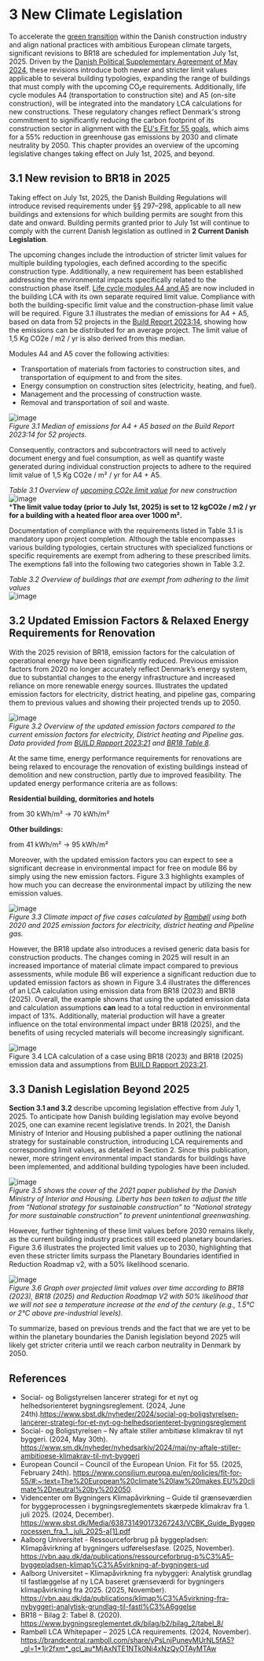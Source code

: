 # 3 New Climate Legislation

To accelerate the [green transition](https://www.sbst.dk/nyheder/2024/social-og-boligstyrelsen-lancerer-strategi-for-et-nyt-og-helhedsorienteret-bygningsreglement) within the Danish construction industry and align national practices with ambitious European climate targets, significant revisions to BR18 are scheduled for implementation July 1st, 2025. Driven by the [Danish Political Supplementary Agreement of May 2024](https://www.sm.dk/nyheder/nyhedsarkiv/2024/maj/ny-aftale-stiller-ambitioese-klimakrav-til-nyt-byggeri), these revisions introduce both newer and stricter limit values applicable to several building typologies, expanding the range of buildings that must comply with the upcoming CO₂e requirements. Additionally, life cycle modules A4 (transportation to construction site) and A5 (on-site construction), will be integrated into the mandatory LCA calculations for new constructions. These regulatory changes reflect Denmark's strong commitment to significantly reducing the carbon footprint of its construction sector in alignment with the [EU's Fit for 55 goals](https://www.consilium.europa.eu/en/policies/fit-for-55/#:~:text=The%20European%20climate%20law%20makes,EU%20climate%2Dneutral%20by%202050), which aims for a 55% reduction in greenhouse gas emissions by 2030 and climate neutrality by 2050. This chapter provides an overview of the upcoming legislative changes taking effect on July 1st, 2025, and beyond. 

## 3.1 New revision to BR18 in 2025

Taking effect on July 1st, 2025, the Danish Building Regulations will introduce revised requirements under §§ 297–298, applicable to all new buildings and extensions for which building permits are sought from this date and onward. Building permits granted prior to July 1st will continue to comply with the current Danish legislation as outlined in **2 Current Danish Legislation**.

The upcoming changes include the introduction of stricter limit values for multiple building typologies, each defined according to the specific construction type. Additionally, a new requirement has been established addressing the environmental impacts specifically related to the construction phase itself. [Life cycle modules A4 and A5](https://www.sbst.dk/Media/638731490173267243/VCBK_Guide_Byggeprocessen_fra_1._juli_2025-a%5b1%5d.pdf) are now included in the building LCA with its own separate required limit value. Compliance with both the building-specific limit value and the construction-phase limit value will be required. Figure 3.1 illustrates the median of emissions for A4 + A5, based on data from 52 projects in the [Build Report 2023:14](https://vbn.aau.dk/da/publications/ressourceforbrug-p%C3%A5-byggepladsen-klimap%C3%A5virkning-af-bygningers-ud), showing how the emissions can be distributed for an average project. The limit value of 1,5 Kg CO2e / m2 / yr is also derived from this median.

 Modules A4 and A5 cover the following activities: 
- Transportation of materials from factories to construction sites, and transportation of equipment to and from the sites.
- Energy consumption on construction sites (electricity, heating, and fuel).
- Management and the processing of construction waste. 
- Removal and transportation of soil and waste.

![image](https://github.com/user-attachments/assets/79fc56a2-a851-46cf-8fdc-de946ff151bf)  
*Figure 3.1 Median of emissions for A4 + A5 based on the Build Report 2023:14 for 52 projects.*

Consequently, contractors and subcontractors will need to actively document energy and fuel consumption, as well as quantify waste generated during individual construction projects to adhere to the required limit value of 1,5 Kg CO2e / m² / yr for A4 + A5.

*Table 3.1 Overview of [upcoming CO2e limit value](https://www.sm.dk/nyheder/nyhedsarkiv/2024/maj/ny-aftale-stiller-ambitioese-klimakrav-til-nyt-byggeri) for new construction*  
![image](https://github.com/user-attachments/assets/361a92ac-c2bc-46b9-9d7a-27cb970bf0d4)  
***The limit value today (prior to July 1st, 2025) is set to 12 kgCO2e / m2 / yr for a building with a heated floor area over 1000 m².**

Documentation of compliance with the requirements listed in Table 3.1 is mandatory upon project completion. Although the table encompasses various building typologies, certain structures with specialized functions or specific requirements are exempt from adhering to these prescribed limits. The exemptions fall into the following two categories shown in Table 3.2.

*Table 3.2 Overview of buildings that are exempt from adhering to the limit values*  
![image](https://github.com/user-attachments/assets/f0de114f-f1b0-4b71-86ed-9b9338898e17)


## 3.2 Updated Emission Factors & Relaxed Energy Requirements for Renovation 

With the 2025 revision of BR18, emission factors for the calculation of operational energy have been significantly reduced. Previous emission factors from 2020 no longer accurately reflect Denmark’s energy system, due to substantial changes to the energy infrastructure and increased reliance on more renewable energy sources. Illustrates the updated emission factors for electricity, district heating, and pipeline gas, comparing them to previous values and showing their projected trends up to 2050.

![image](https://github.com/user-attachments/assets/d6b2853f-be5c-4ff3-b7dd-d8fb1827d6d0)  
*Figure 3.2 Overview of the updated emission factors compared to the current emission factors for electricity, District heating and Pipeline gas. Data provided from [BUILD Rapport 2023:21](https://vbn.aau.dk/da/publications/klimap%C3%A5virkning-fra-nybyggeri-analytisk-grundlag-til-fastl%C3%A6ggelse)  and [BR18 Table 8](https://www.bygningsreglementet.dk/bilag/b2/bilag_2/tabel_8/).*

At the same time, energy performance requirements for renovations are being relaxed to encourage the renovation of existing buildings instead of demolition and new construction, partly due to improved feasibility. The updated energy performance criteria are as follows:

**Residential building, dormitories and hotels**

from 30 kWh/m² → 70 kWh/m²

**Other buildings:**

from 41 kWh/m² → 95 kWh/m²

Moreover, with the updated emission factors you can expect to see a significant decrease in environmental impact for free on module B6 by simply using the new emission factors. Figure 3.3  highlights examples of how much you can decrease the environmental impact by utilizing the new emission values.  

![image](https://github.com/user-attachments/assets/3dfdd4c5-2305-4075-aed7-d2146b6297e7)  
*Figure 3.3 Climate impact of five cases calculated by [Rambøll](https://brandcentral.ramboll.com/share/yPsLnjPunevMUrNL5fA5/assets/88161) using both 2020 and 2025 emission factors for electricity, district heating and Pipeline gas.*

However, the BR18 update also introduces a revised generic data basis for construction products. The changes coming in 2025 will result in an increased importance of material climate impact compared to previous assessments, while module B6 will experience a significant reduction due to updated emission factors as shown in  Figure 3.4  illustrates the differences of an LCA calculation using emission data from BR18 (2023) and BR18 (2025). Overall, the example showns that using the updated emission data and calculation assumptions **can** lead to a total reduction in environmental impact of 13%. Additionally, material production will have a greater influence on the total environmental impact under BR18 (2025), and the benefits of using recycled materials will become increasingly significant.

![image](https://github.com/user-attachments/assets/e800b151-9fa6-4230-8bc5-f9b028021805)  
Figure 3.4 LCA calculation of a case using BR18 (2023) and BR18 (2025) emission data and assumptions from [BUILD Rapport 2023:21](https://vbn.aau.dk/da/publications/klimap%C3%A5virkning-fra-nybyggeri-analytisk-grundlag-til-fastl%C3%A6ggelse). 

## 3.3 Danish Legislation Beyond 2025

**Section 3.1 and 3.2** describe upcoming legislation effective from July 1, 2025. To anticipate how Danish building legislation may evolve beyond 2025, one can examine recent legislative trends. In 2021, the Danish Ministry of Interior and Housing published a paper outlining the national strategy for sustainable construction, introducing LCA requirements and corresponding limit values, as detailed in Section 2. Since this publication, newer, more stringent environmental impact standards for buildings have been implemented, and additional building typologies have been included.

![image](https://github.com/user-attachments/assets/d77d4aa1-e59e-40f7-8cb9-93465f7cce9a)  
*Figure 3.5 shows the cover of the 2021 paper published by the Danish Ministry of Interior and Housing. Liberty has been taken to adjust the title from “National strategy for sustainable construction” to “National strategy for more sustainable construction” to prevent unintentional greenwashing.*

However, further tightening of these limit values before 2030 remains likely, as the current building industry practices still exceed planetary boundaries. Figure 3.6 illustrates the projected limit values up to 2030, highlighting that even these stricter limits surpass the Planetary Boundaries identified in Reduction Roadmap v2, with a 50% likelihood scenario.

![image](https://github.com/user-attachments/assets/6c588a18-0e07-409b-89aa-6d10035e6e0c)  
*Figure 3.6 Graph over projected limit values over time according to BR18 (2023), BR18 (2025) and Reduction Roadmap V2 with 50% likelihood that we will not see a temperature increase at the end of the century (e.g., 1.5°C or 2°C above pre-industrial levels).*

To summarize, based on previous trends and the fact that we are yet to be within the planetary boundaries the Danish legislation beyond 2025 will likely get stricter criteria until we reach carbon neutrality in Denmark by 2050.

## References
- Social- og Boligstyrelsen lancerer strategi for et nyt og helhedsorienteret bygningsreglement. (2024, June 24th).https://www.sbst.dk/nyheder/2024/social-og-boligstyrelsen-lancerer-strategi-for-et-nyt-og-helhedsorienteret-bygningsreglement
- Social- og Boligstyrelsen – Ny aftale stiller ambitiøse klimakrav til nyt byggeri. (2024, May 30th). https://www.sm.dk/nyheder/nyhedsarkiv/2024/maj/ny-aftale-stiller-ambitioese-klimakrav-til-nyt-byggeri 
- European Council – Council of the European Union. Fit for 55. (2025, February 24th). https://www.consilium.europa.eu/en/policies/fit-for-55/#:~:text=The%20European%20climate%20law%20makes,EU%20climate%2Dneutral%20by%202050.
- Videncenter om Bygningers Klimapåvirkning – Guide til grænseværdien for byggeprocessen i bygningsreglementets skærpede klimakrav fra 1. juli 2025. (2024, December). https://www.sbst.dk/Media/638731490173267243/VCBK_Guide_Byggeprocessen_fra_1._juli_2025-a[1].pdf
- Aalborg Universitet - Ressourceforbrug på byggepladsen: Klimapåvirkning af bygningers udførelsesfase. (2025, November). https://vbn.aau.dk/da/publications/ressourceforbrug-p%C3%A5-byggepladsen-klimap%C3%A5virkning-af-bygningers-ud 
- Aalborg Universitet – Klimapåvirkning fra nybyggeri: Analytisk grundlag til fastlæggelse af ny LCA baseret grænseværdi for bygningers klimapåvirkning fra 2025. (2025, November). https://vbn.aau.dk/da/publications/klimap%C3%A5virkning-fra-nybyggeri-analytisk-grundlag-til-fastl%C3%A6ggelse 
- BR18 – Bilag 2: Tabel 8. (2020). https://www.bygningsreglementet.dk/bilag/b2/bilag_2/tabel_8/
- Rambøll LCA Whitepaper – 2025 LCA requirements. (2024, November). 
https://brandcentral.ramboll.com/share/yPsLnjPunevMUrNL5fA5?_gl=1*1jr2fxm*_gcl_au*MjAxNTE1NTk0Ni4xNzQyOTAyMTAw 
